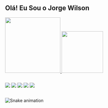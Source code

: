 ## Olá! Eu Sou o Jorge Wilson

<div>
  <a href="https://github.com/JorgeWilson-dev">
  <img height="180em" src="https://github-readme-stats.vercel.app/api?username=JorgeWilson-dev&show_icons=true&theme=react&include_all_commits=true&count_private=true"/>
  <img height="135em" src="https://github-readme-stats.vercel.app/api/top-langs/?username=JorgeWilson-dev&layout=compact&langs_count=7&theme=react"/>
</div>
  
  ##
  
<div>
  <a href="https://www.instagram.com/jorge_wilson16/" target="_blank"><img src="https://img.shields.io/badge/-Instagram-%23E4405F?style=for-the-badge&logo=instagram&logoColor=white" target="_blank"></a>
  	<a href="https://www.twitch.tv/jorgewilson1" target="_blank"><img src="https://img.shields.io/badge/Twitch-9146FF?style=for-the-badge&logo=twitch&logoColor=white" target="_blank"></a>
   <a href="" target="_blank"><img src="https://img.shields.io/badge/Discord-7289DA?style=for-the-badge&logo=discord&logoColor=white" target="_blank"></a> 
  <a href = "mailto:jorgewilsonjunior@gmail.com"><img src="https://img.shields.io/badge/-Gmail-%23333?style=for-the-badge&logo=gmail&logoColor=white" target="_blank"></a>
  <a href="https://www.linkedin.com/in/jorge-wilson-2921891a3/" target="_blank"><img src="https://img.shields.io/badge/-LinkedIn-%230077B5?style=for-the-badge&logo=linkedin&logoColor=white" target="_blank"></a> 
  
 ##
  
  ![Snake animation](https://github.com/JorgeWilson-dev/JorgeWilson-dev/blob/output/github-contribution-grid-snake.svg)
  
  
</div>
